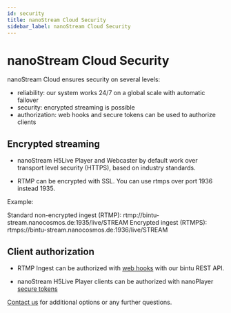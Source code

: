 ```yaml
---
id: security
title: nanoStream Cloud Security
sidebar_label: nanoStream Cloud Security
---
```


# nanoStream Cloud Security

nanoStream Cloud ensures security on several levels:

- reliability: our system works 24/7 on a global scale with automatic failover 
- security: encrypted streaming is possible
- authorization: web hooks and secure tokens can be used to authorize clients

## Encrypted streaming

- nanoStream H5Live Player and Webcaster by default work over transport level security (HTTPS), based on industry standards.

- RTMP can be encrypted with SSL. You can use rtmps over port 1936 instead 1935.

Example:

Standard non-encrypted ingest (RTMP): rtmp://bintu-stream.nanocosmos.de:1935/live/STREAM 
Encrypted ingest (RTMPS): rtmps://bintu-stream.nanocosmos.de:1936/live/STREAM

## Client authorization

- RTMP Ingest can be authorized with [web hooks](../bintu_custom_webhooks) with our bintu REST API.

- nanoStream H5Live Player clients can be authorized with nanoPlayer [secure tokens](../../nanoplayer/nanoplayer_token_security)

[Contact us](https://www.nanocosmos.de/support) for additional options or any further questions.
